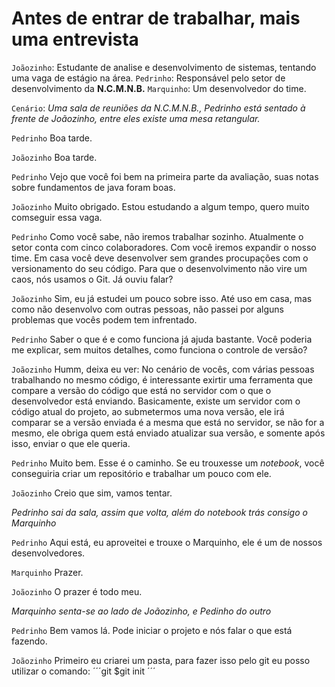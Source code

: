 # Antes de entrar de trabalhar, mais uma entrevista

`Joãozinho`: Estudante de analise e desenvolvimento de sistemas, tentando uma vaga de estágio
na área.
`Pedrinho`: Responsável pelo setor de desenvolvimento da **N.C.M.N.B.**
`Marquinho`: Um desenvolvedor do time.

`Cenário`: *Uma sala de reuniões da N.C.M.N.B., Pedrinho está sentado à frente de Joãozinho, entre eles existe uma mesa retangular.*

`Pedrinho`
Boa tarde.

`Joãozinho`
Boa tarde.

`Pedrinho`
Vejo que você foi bem na primeira parte da avaliação, suas notas sobre fundamentos de java foram
boas.

`Joãozinho`
Muito obrigado. Estou estudando a algum tempo, quero muito comseguir essa vaga.

`Pedrinho`
Como você sabe, não iremos trabalhar sozinho. Atualmente o setor conta com cinco colaboradores.
Com você iremos expandir o nosso time. Em casa você deve desenvolver sem grandes procupações com 
o versionamento do seu código. Para que o desenvolvimento não vire um caos, nós usamos o Git. Já
ouviu falar?

`Joãozinho`
Sim, eu já estudei um pouco sobre isso. Até uso em casa, mas como não desenvolvo com outras pessoas,
não passei por alguns problemas que vocês podem tem infrentado.

`Pedrinho`
Saber o que é e como funciona já ajuda bastante. Você poderia me explicar, sem muitos detalhes, como 
funciona o controle de versão?

`Joãozinho`
Humm, deixa eu ver: No cenário de vocês, com várias pessoas trabalhando no mesmo código, é interessante 
exirtir uma ferramenta que compare a versão do código que está no servidor com o que o desenvolvedor está
enviando. Basicamente, existe um servidor com o código atual do projeto, ao submetermos uma nova versão,
ele irá comparar se a versão enviada é a mesma que está no servidor, se não for a mesmo, ele obriga quem está enviado atualizar sua versão, e somente após isso, enviar o que ele queria.

`Pedrinho`
Muito bem. Esse é o caminho. Se eu trouxesse um *notebook*, você conseguiria criar um repositório e trabalhar um pouco com ele.

`Joãozinho`
Creio que sim, vamos tentar.

*Pedrinho sai da sala, assim que volta, além do notebook trás consigo o Marquinho*

`Pedrinho`
Aqui está, eu aproveitei e trouxe o Marquinho, ele é um de nossos desenvolvedores.

`Marquinho`
Prazer.

`Joãozinho`
O prazer é todo meu.

*Marquinho senta-se ao lado de Joãozinho, e Pedinho do outro*

`Pedrinho`
Bem vamos lá. Pode iniciar o projeto e nós falar o que está fazendo.

`Joãozinho`
Primeiro eu criarei um pasta, para fazer isso pelo git eu posso utilizar o comando:
´´´git
$git init
´´´
